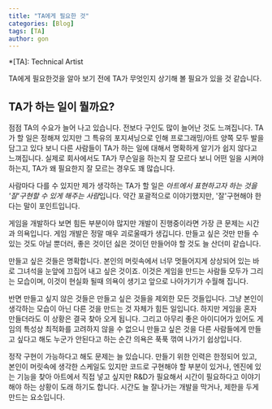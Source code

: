 ```yaml
---
title: "TA에게 필요한 것"
categories: [Blog]
tags: [TA]
author: gon
---
```


*[TA]: Technical Artist

TA에게 필요한것을 알아 보기 전에 TA가 무엇인지 상기해 볼 필요가 있을 것 같습니다.

## TA가 하는 일이 뭘까요?

점점 TA의 수요가 늘어 나고 있습니다. 전보다 구인도 많이 늘어난 것도 느껴집니다. TA가 할 일은 정해져 있지만 그 특유의 포지셔닝으로 인해 프로그래밍/아트 양쪽 모두 발을 담그고 있다 보니 다른 사람들이 TA가 하는 일에 대해서 명확하게 알기가 쉽지 않다고 느껴집니다. 실제로 회사에서도 TA가 무슨일을 하는지 잘 모르다 보니 어떤 일을 시켜야 하는지, TA가 왜 필요한지 잘 모르는 경우도 꽤 많습니다.

사람마다 다를 수 있지만 제가 생각하는 TA가 할 일은 *아트에서 표현하고자 하는 것을 '잘'구현할 수 있게 해주는 사람*입니다. 약간 포괄적으로 이야기했지만, '잘'구현해야 한다는 말이 포인트입니다.

게임을 개발하다 보면 힘든 부분이야 많지만 개발이 진행중이라면 가장 큰 문제는 시간과 의욕입니다. 게임 개발은 정말 매우 괴로울때가 생깁니다. 만들고 싶은 것만 만들 수 있는 것도 아닐 뿐더러, 좋은 것이던 싫은 것이던 만들어야 할 것도 늘 산더미 같습니다.

만들고 싶은 것들은 명확합니다. 본인의 머릿속에서 너무 멋들어지게 상상되어 있는 바로 그녀석을 눈앞에 끄집어 내고 싶은 것이죠. 이것은 게임을 만드는 사람들 모두가 그리는 모습이며, 이것이 현실화 될때 의욕이 생기고 앞으로 나아가기가 수월해 집니다.

반면 만들고 싶지 않은 것들은 만들고 싶은 것들을 제외한 모든 것들입니다. 그냥 본인이 생각하는 모습이 아닌 다른 것을 만드는 것 자체가 힘든 일입니다. 하지만 게임을 혼자 만들더라도 이 상황은 결국 찾아 오게 됩니다. 그리고 아무리 좋은 아이디어가 있어도 게임의 특성상 최적화를 고려하지 않을 수 없으니 만들고 싶은 것을 다른 사람들에게 만들고 싶다고 해도 누군가 안된다고 하는 순간 의욕은 푹푹 꺾여 나가기 쉽상입니다.

정작 구현이 가능하다고 해도 문제는 늘 있습니다. 만들기 위한 인력은 한정되어 있고, 본인이 머릿속에 생각한 스케일도 있지만 코드로 구현해야 할 부분이 있거나, 엔진에 있는 기능을 찾아 아트에서 직접 넣고 싶지만 R&D가 필요해서 시간이 필요하다고 이야기 해야 하는 상황이 도래 하기도 합니다. 시간도 늘 잘나가는 개발을 막거나, 제한을 두게 만드는 요소입니다.

